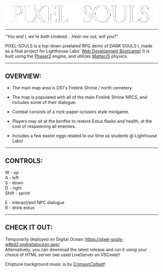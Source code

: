!["Title"](RdMe/Title.png)

---

*"You and I, we're both Undead... Hear me out, will you?"*  
  
PIXEL-SOULS is a top-down pixelated RPG demo of DARK SOULS I, made as a final project for Lighthouse Labs' [Web Development Bootcamp](https://www.lighthouselabs.ca/en/web-development-bootcamp)! It is built using the [Phaser3](https://www.phaser.io/phaser3) engine, and utilizes [MatterJS](https://brm.io/matter-js) physics.

---

## OVERVIEW:

- The main map area is DS1's Firelink Shrine / north cemetery.  
- The map is populated with all of the main Firelink Shrine NPCS, and includes some of their dialogue.  
- Combat consists of a rock-paper-scissers style minigame.  
- Players may sit at the bonfire to restore Estus flasks and health, at the cost of respawning all enemies.  
  
- Includes a few easter eggs related to our time as students @ Lighthouse Labs!  

---

## CONTROLS:

W     - up  
A     - left  
S     - down  
D     - right  
Shift - sprint

E - interact/exit NPC dialogue  
R - drink estus  

---

## CHECK IT OUT:

Temporarily deployed on Digital Ocean: https://pixel-souls-w8kd2.ondigitalocean.app/  
Alternatively, you can download the latest release and run it using your choice of HTML server (we used LiveServer on VSCode)!  
  
Chiptune background music is by [CrimsonColbalt](https://soundcloud.com/crimsoncobalt)!

